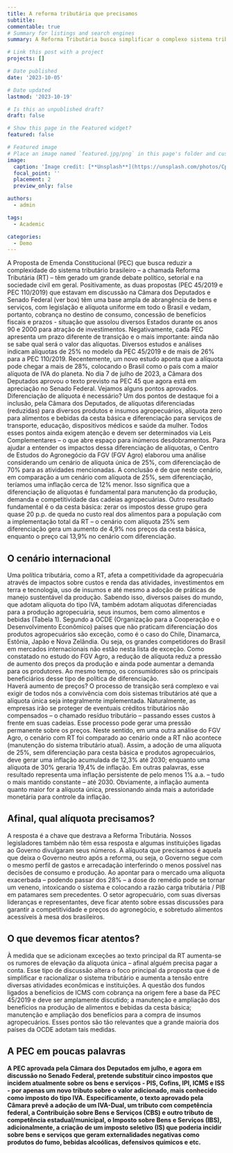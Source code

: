 ```yaml
---
title: A reforma tributária que precisamos
subtitle:
commentable: true
# Summary for listings and search engines
summary: A Reforma Tributária busca simplificar o complexo sistema tributário do Brasil, substituindo cinco impostos por apenas um novo tributo sobre o valor adicionado (IVA). O principal desafio é encontrar a alíquota ideal para um sistema tributário equilibrado, justo e competitivo. Estudo realizado pelo Centro de Estudos do Agronegócio da FGV (FGV Agro) aponta que a adoção uma alíquota reduzida para algumas atividades – entre elas produtos e insumos do agro – é fundamental para manutenção da produção, demanda e competitividade das cadeias agropecuárias. Como exemplo, zerar os impostos sobre a cesta básica gera quase 20 p.p. de queda no custo real dos alimentos para a população.

# Link this post with a project
projects: []

# Date published
date: '2023-10-05'

# Date updated
lastmod: '2023-10-19'

# Is this an unpublished draft?
draft: false

# Show this page in the Featured widget?
featured: false

# Featured image
# Place an image named `featured.jpg/png` in this page's folder and customize its options here.
image:
  caption: 'Image credit: [**Unsplash**](https://unsplash.com/photos/CpkOjOcXdUY)'
  focal_point: ''
  placement: 2
  preview_only: false

authors:
  - admin

tags:
  - Academic

categories:
  - Demo
---
```


A Proposta de Emenda Constitucional (PEC) que busca reduzir a complexidade do sistema tributário brasileiro – a chamada Reforma Tributária (RT) – têm gerado um grande debate político, setorial e na sociedade civil em geral. Positivamente, as duas propostas (PEC 45/2019 e PEC 110/2019) que estavam em discussão na Câmara dos Deputados e Senado Federal (ver box) têm uma base ampla de abrangência de bens e serviços, com legislação e alíquota uniforme em todo o Brasil e vedam, portanto, cobrança no destino de consumo, concessão de benefícios fiscais e prazos - situação que assolou diversos Estados durante os anos 90 e 2000 para atração de investimentos. Negativamente, cada PEC apresenta um prazo diferente de transição e o mais importante: ainda não se sabe qual será o valor das alíquotas.
Diversos estudos e análises indicam alíquotas de 25% no modelo da PEC 45/2019 e de mais de 26% para a PEC 110/2019. Recentemente, um novo estudo aponta que a alíquota pode chegar a mais de 28%, colocando o Brasil como o país com a maior alíquota de IVA do planeta.
No dia 7 de julho de 2023, a Câmara dos Deputados aprovou o texto previsto na PEC 45 que agora está em apreciação no Senado Federal. Vejamos alguns pontos aprovados.
Diferenciação de alíquota é necessário?
Um dos pontos de destaque foi a inclusão, pela Câmara dos Deputados, de alíquotas diferenciadas (reduzidas) para diversos produtos e insumos agropecuários, alíquota zero para alimentos e bebidas da cesta básica e diferenciação para serviços de transporte, educação, dispositivos médicos e saúde da mulher. Todos esses pontos ainda exigem atenção e devem ser determinados via Leis Complementares – o que abre espaço para inúmeros desdobramentos.
Para ajudar a entender os impactos dessa diferenciação de alíquotas, o Centro de Estudos do Agronegócio da FGV (FGV Agro) elaborou uma análise considerando um cenário de alíquota única de 25%, com diferenciação de 70% para as atividades mencionadas. A conclusão é de que neste cenário, em comparação a um cenário com alíquota de 25%, sem diferenciação, teríamos uma inflação cerca de 12% menor. Isso significa que a diferenciação de alíquotas é fundamental para manutenção da produção, demanda e competitividade das cadeias agropecuárias.
Outro resultado fundamental é o da cesta básica: zerar os impostos desse grupo gera quase 20 p.p. de queda no custo real dos alimentos para a população com a implementação total da RT – o cenário com alíquota 25% sem diferenciação gera um aumento de 4,9% nos preços da cesta básica, enquanto o preço cai 13,9% no cenário com diferenciação.


## O cenário internacional
Uma política tributária, como a RT, afeta a competitividade da agropecuária através de impactos sobre custos e renda das atividades, investimentos em terra e tecnologia, uso de insumos e até mesmo a adoção de práticas de manejo sustentável da produção. Sabendo isso, diversos países do mundo, que adotam alíquota do tipo IVA, também adotam alíquotas diferenciadas para a produção agropecuária, seus insumos, bem como alimentos e bebidas (Tabela 1).
Segundo a OCDE (Organização para a Cooperação e o Desenvolvimento Econômico) países que não praticam diferenciação dos produtos agropecuários são exceção, como é o caso do Chile, Dinamarca, Estônia, Japão e Nova Zelândia. Ou seja, os grandes competidores do Brasil em mercados internacionais não estão nesta lista de exceção.
Como constatado no estudo do FGV Agro, a redução de alíquota reduz a pressão de aumento dos preços da produção e ainda pode aumentar a demanda para os produtores. Ao mesmo tempo, os consumidores são os principais beneficiários desse tipo de política de diferenciação.  
Haverá aumento de preços?
O processo de transição será complexo e vai exigir de todos nós a convivência com dois sistemas tributários até que a alíquota única seja integralmente implementada. Naturalmente, as empresas irão se proteger de eventuais créditos tributários não compensados – o chamado resíduo tributário – passando esses custos à frente em suas cadeias. Esse processo pode gerar uma pressão permanente sobre os preços.
Neste sentido, em uma outra análise do FGV Agro, o cenário com RT foi comparado ao cenário onde a RT não acontece (manutenção do sistema tributário atual). Assim, a adoção de uma alíquota de 25%, sem diferenciação para cesta básica e produtos agropecuários, deve gerar uma inflação acumulada de 12,3% até 2030; enquanto uma alíquota de 30% geraria 19,4% de inflação. Em outras palavras, esse resultado representa uma inflação persistente de pelo menos 1% a.a. – tudo o mais mantido constante – até 2030. Obviamente, a inflação aumenta quanto maior for a alíquota única, pressionando ainda mais a autoridade monetária para controle da inflação.  

## Afinal, qual alíquota precisamos?
A resposta é a chave que destrava a Reforma Tributária. Nossos legisladores também não têm essa resposta e algumas instituições ligadas ao Governo divulgaram seus números. A alíquota que precisamos é aquela que deixa o Governo neutro após a reforma, ou seja, o Governo segue com o mesmo perfil de gastos e arrecadação interferindo o menos possível nas decisões de consumo e produção.
Ao apontar para o mercado uma alíquota exacerbada – podendo passar dos 28% – a dose do remédio pode se tornar um veneno, intoxicando o sistema e colocando a razão carga tributária / PIB em patamares sem precedentes.
O setor agropecuário, com suas diversas lideranças e representantes, deve ficar atento sobre essas discussões para garantir a competitividade e preços do agronegócio, e sobretudo alimentos acessíveis à mesa dos brasileiros.

## O que devemos ficar atentos?
À medida que se adicionam exceções ao texto principal da RT aumenta-se os rumores de elevação da alíquota única – afinal alguém precisa pagar a conta. Esse tipo de discussão altera o foco principal da proposta que é de simplificar e racionalizar o sistema tributário e aumenta a tensão entre diversas atividades econômicas e instituições. A questão dos fundos ligados a benefícios de ICMS com cobrança na origem fere a base da PEC 45/2019 e deve ser amplamente discutido; a manutenção e ampliação dos benefícios na produção de alimentos e bebidas da cesta básica; manutenção e ampliação dos benefícios para a compra de insumos agropecuários. Esses pontos são tão relevantes que a grande maioria dos países da OCDE adotam tais medidas.

## A PEC em poucas palavras
**A PEC aprovada pela Câmara dos Deputados em julho, e agora em discussão no Senado Federal, pretende substituir cinco impostos que incidem atualmente sobre os bens e serviços - PIS, Cofins, IPI, ICMS e ISS - por apenas um novo tributo sobre o valor adicionado, mais conhecido como imposto do tipo IVA.**
**Especificamente, o texto aprovado pela Câmara prevê a adoção de um IVA-Dual, um tributo com competência federal, a Contribuição sobre Bens e Serviços (CBS) e outro tributo de competência estadual/municipal, o Imposto sobre Bens e Serviços (IBS), adicionalmente, a criação de um imposto seletivo (IS) que poderia incidir sobre bens e serviços que geram externalidades negativas como produtos do fumo, bebidas alcoólicas, defensivos químicos e etc.**
